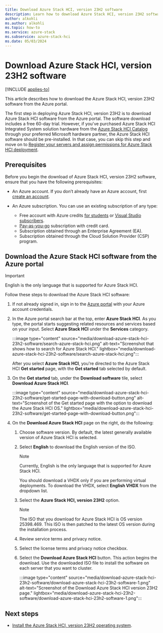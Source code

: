 ```yaml
---
title: Download Azure Stack HCI, version 23H2 software 
description: Learn how to download Azure Stack HCI, version 23H2 software from the Azure portal.
author: alkohli
ms.author: alkohli
ms.topic: how-to
ms.service: azure-stack
ms.subservice: azure-stack-hci
ms.date: 05/03/2024
---
```


# Download Azure Stack HCI, version 23H2 software

[!INCLUDE [applies-to](../../includes/hci-applies-to-23h2.md)]

This article describes how to download the Azure Stack HCI, version 23H2 software from the Azure portal.

The first step in deploying Azure Stack HCI, version 23H2 is to download Azure Stack HCI software from the Azure portal. The software download includes a free 60-day trial. However, if you've purchased Azure Stack HCI Integrated System solution hardware from the [Azure Stack HCI Catalog](https://aka.ms/AzureStackHCICatalog) through your preferred Microsoft hardware partner, the Azure Stack HCI software should be pre-installed. In that case, you can skip this step and move on to [Register your servers and assign permissions for Azure Stack HCI deployment](./deployment-arc-register-server-permissions.md).

## Prerequisites

Before you begin the download of Azure Stack HCI, version 23H2 software, ensure that you have the following prerequisites:

- An Azure account. If you don’t already have an Azure account, first [create an account](https://azure.microsoft.com/free/).
- An Azure subscription. You can use an existing subscription of any type:

   - Free account with Azure credits [for students](https://azure.microsoft.com/free/students/) or [Visual Studio subscribers](https://azure.microsoft.com/pricing/member-offers/credit-for-visual-studio-subscribers/).
   - [Pay-as-you-go](https://azure.microsoft.com/pricing/purchase-options/pay-as-you-go/) subscription with credit card.
   - Subscription obtained through an Enterprise Agreement (EA).
   - Subscription obtained through the Cloud Solution Provider (CSP) program.

## Download the Azure Stack HCI software from the Azure portal

> [!IMPORTANT]
> English is the only language that is supported for Azure Stack HCI.

Follow these steps to download the Azure Stack HCI software:

1. If not already signed in, sign in to the [Azure portal](https://portal.azure.com/) with your Azure account credentials.
1. In the Azure portal search bar at the top, enter **Azure Stack HCI**. As you type, the portal starts suggesting related resources and services based on your input. Select **Azure Stack HCI** under the **Services** category.

    :::image type="content" source="media/download-azure-stack-hci-23h2-software/search-azure-stack-hci.png" alt-text="Screenshot that shows how to search for Azure Stack HCI." lightbox="media/download-azure-stack-hci-23h2-software/search-azure-stack-hci.png":::

    After you select **Azure Stack HCI**, you're directed to the Azure Stack HCI **Get started** page, with the **Get started** tab selected by default.

1. On the **Get started** tab, under the **Download software** tile, select **Download Azure Stack HCI**.

    :::image type="content" source="media/download-azure-stack-hci-23h2-software/get-started-page-with-download-button.png" alt-text="Screenshot of the Get started page with the option to download the Azure Stack HCI OS." lightbox="media/download-azure-stack-hci-23h2-software/get-started-page-with-download-button.png":::
    
1. On the **Download Azure Stack HCI** page on the right, do the following:
    1. Choose software version. By default, the latest generally available version of Azure Stack HCI is selected.
    1. Select **English** to download the English version of the ISO.
        > [!NOTE]
        > Currently, English is the only language that is supported for Azure Stack HCI.
    
       You should download a VHDX only if you are performing virtual deployments. To download the VHDX, select **English VHDX** from the dropdown list.
    1. Select the **Azure Stack HCI, version 23H2** option.
        > [!NOTE]
        > The ISO that you download for Azure Stack HCI is OS version 25398.469. This ISO is then patched to the latest OS version during the installation process.
    1. Review service terms and privacy notice. <!--link to privacy statement-->
    1. Select the license terms and privacy notice checkbox.
    1. Select the **Download Azure Stack HCI** button. This action begins the download. Use the downloaded ISO file to install the software on each server that you want to cluster.

        :::image type="content" source="media/download-azure-stack-hci-23h2-software/download-azure-stack-hci-23h2-software-1.png" alt-text="Screenshot of the Download Azure Stack HCI version 23H2 page." lightbox="media/download-azure-stack-hci-23h2-software/download-azure-stack-hci-23h2-software-1.png":::

## Next steps

- [Install the Azure Stack HCI, version 23H2 operating system](./deployment-install-os.md).
